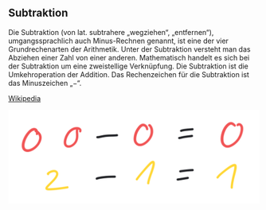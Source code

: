 ## Subtraktion

Die Subtraktion (von lat. subtrahere „wegziehen“, „entfernen“), umgangssprachlich auch Minus-Rechnen genannt, ist eine der vier Grundrechenarten der Arithmetik. Unter der Subtraktion versteht man das Abziehen einer Zahl von einer anderen. Mathematisch handelt es sich bei der Subtraktion um eine zweistellige Verknüpfung. Die Subtraktion ist die Umkehroperation der Addition. Das Rechenzeichen für die Subtraktion ist das Minuszeichen „−“.

[Wikipedia](https://de.wikipedia.org/wiki/Subtraktion)

![Beispiel](bilder/Subtraktion.png)
